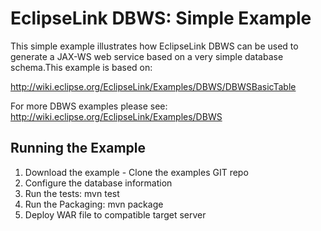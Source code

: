 EclipseLink DBWS: Simple Example
================================

This simple example illustrates how EclipseLink DBWS can be used to generate a JAX-WS web service based on a very simple database schema.This example is based on:

http://wiki.eclipse.org/EclipseLink/Examples/DBWS/DBWSBasicTable

For more DBWS examples please see: http://wiki.eclipse.org/EclipseLink/Examples/DBWS

Running the Example
-------------------

1. Download the example - Clone the examples GIT repo
2. Configure the database information
3. Run the tests: mvn test
4. Run the Packaging: mvn package
5. Deploy WAR file to compatible target server